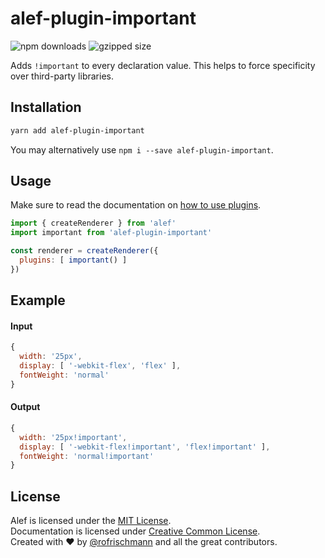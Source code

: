 # alef-plugin-important


<img alt="npm downloads" src="https://img.shields.io/npm/dm/alef-plugin-important.svg"> <img alt="gzipped size" src="https://img.shields.io/badge/gzipped-0.52kb-brightgreen.svg">

Adds `!important` to every declaration value. This helps to force specificity over third-party libraries.

## Installation
```sh
yarn add alef-plugin-important
```
You may alternatively use `npm i --save alef-plugin-important`.


## Usage
Make sure to read the documentation on [how to use plugins](http://alef.js.org/docs/advanced/Plugins.html).

```javascript
import { createRenderer } from 'alef'
import important from 'alef-plugin-important'

const renderer = createRenderer({
  plugins: [ important() ]
})
```

## Example
#### Input
```javascript
{
  width: '25px',
  display: [ '-webkit-flex', 'flex' ],
  fontWeight: 'normal'
}
```
#### Output
```javascript
{
  width: '25px!important',
  display: [ '-webkit-flex!important', 'flex!important' ],
  fontWeight: 'normal!important'
}
```

## License
Alef is licensed under the [MIT License](http://opensource.org/licenses/MIT).<br>
Documentation is licensed under [Creative Common License](http://creativecommons.org/licenses/by/4.0/).<br>
Created with ♥ by [@rofrischmann](http://rofrischmann.de) and all the great contributors.
